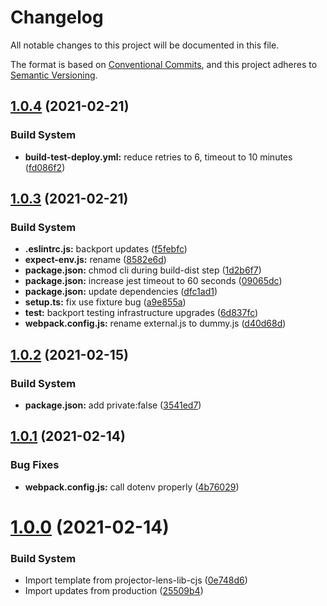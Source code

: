 # Changelog

All notable changes to this project will be documented in this file.

The format is based on [Conventional Commits][17], and this project adheres to
[Semantic Versioning][18].

## [1.0.4][19] (2021-02-21)

### Build System

- **build-test-deploy.yml:** reduce retries to 6, timeout to 10 minutes
  ([fd086f2][20])

## [1.0.3][1] (2021-02-21)

### Build System

- **.eslintrc.js:** backport updates ([f5febfc][2])
- **expect-env.js:** rename ([8582e6d][3])
- **package.json:** chmod cli during build-dist step ([1d2b6f7][4])
- **package.json:** increase jest timeout to 60 seconds ([09065dc][5])
- **package.json:** update dependencies ([dfc1ad1][6])
- **setup.ts:** fix use fixture bug ([a9e855a][7])
- **test:** backport testing infrastructure upgrades ([6d837fc][8])
- **webpack.config.js:** rename external.js to dummy.js ([d40d68d][9])

## [1.0.2][10] (2021-02-15)

### Build System

- **package.json:** add private:false ([3541ed7][11])

## [1.0.1][12] (2021-02-14)

### Bug Fixes

- **webpack.config.js:** call dotenv properly ([4b76029][13])

# [1.0.0][14] (2021-02-14)

### Build System

- Import template from projector-lens-lib-cjs ([0e748d6][15])
- Import updates from production ([25509b4][16])

[1]: https://github.com/Xunnamius/projector-lens-cli/compare/v1.0.2...v1.0.3
[2]:
  https://github.com/Xunnamius/projector-lens-cli/commit/f5febfc824418ba7fb7834c6765ed0b1c3583cff
[3]:
  https://github.com/Xunnamius/projector-lens-cli/commit/8582e6d65fb697fb718c94eeca214cad65d952d3
[4]:
  https://github.com/Xunnamius/projector-lens-cli/commit/1d2b6f784974f8bd5b6b48899f7e46e44f0a1233
[5]:
  https://github.com/Xunnamius/projector-lens-cli/commit/09065dc6d1facaf5f1a5f572487ff967bb170a62
[6]:
  https://github.com/Xunnamius/projector-lens-cli/commit/dfc1ad185b70ac694214046f9d2e94226f49d14c
[7]:
  https://github.com/Xunnamius/projector-lens-cli/commit/a9e855a28f9d263bb7dda68bc288e47ac2b06e07
[8]:
  https://github.com/Xunnamius/projector-lens-cli/commit/6d837fcdb1a34b9990567ed34d892462f098a492
[9]:
  https://github.com/Xunnamius/projector-lens-cli/commit/d40d68d2e59e6cb6dbe42c21fcd53f947a3771ba
[10]: https://github.com/Xunnamius/projector-lens-cli/compare/v1.0.1...v1.0.2
[11]:
  https://github.com/Xunnamius/projector-lens-cli/commit/3541ed70c217f9f86fc38a0aa4aaf901a9c40424
[12]: https://github.com/Xunnamius/projector-lens-cli/compare/v1.0.0...v1.0.1
[13]:
  https://github.com/Xunnamius/projector-lens-cli/commit/4b76029a0df9929fab072718f23a8c09cbed1beb
[14]:
  https://github.com/Xunnamius/projector-lens-cli/compare/0e748d6c92ca12ba7df846c9245eee0fd6b63e7c...v1.0.0
[15]:
  https://github.com/Xunnamius/projector-lens-cli/commit/0e748d6c92ca12ba7df846c9245eee0fd6b63e7c
[16]:
  https://github.com/Xunnamius/projector-lens-cli/commit/25509b42e6c451aacd3275ea140411147b41ead0
[17]: https://conventionalcommits.org
[18]: https://semver.org
[19]: https://github.com/Xunnamius/projector-lens-cli/compare/v1.0.3...v1.0.4
[20]:
  https://github.com/Xunnamius/projector-lens-cli/commit/fd086f2e011a394b3e73ea490390d65eaecaf4dc
